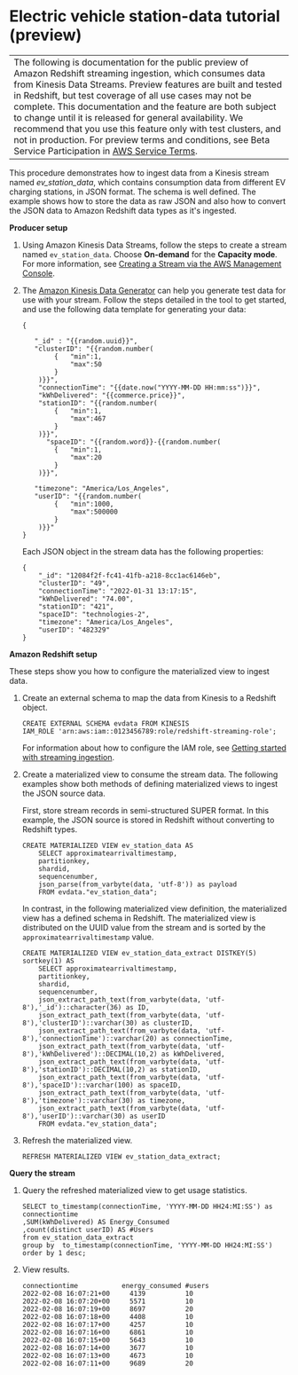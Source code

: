 # Electric vehicle station\-data tutorial \(preview\)<a name="materialized-view-streaming-ingestion-example-station-data"></a>


|  | 
| --- |
| The following is documentation for the public preview of Amazon Redshift streaming ingestion, which consumes data from Kinesis Data Streams\. Preview features are built and tested in Redshift, but test coverage of all use cases may not be complete\. This documentation and the feature are both subject to change until it is released for general availability\. We recommend that you use this feature only with test clusters, and not in production\. For preview terms and conditions, see Beta Service Participation in [AWS Service Terms](https://aws.amazon.com/service-terms/)\.   | 

This procedure demonstrates how to ingest data from a Kinesis stream named *ev\_station\_data*, which contains consumption data from different EV charging stations, in JSON format\. The schema is well defined\. The example shows how to store the data as raw JSON and also how to convert the JSON data to Amazon Redshift data types as it's ingested\.

**Producer setup**

1. Using Amazon Kinesis Data Streams, follow the steps to create a stream named `ev_station_data`\. Choose **On\-demand** for the **Capacity mode**\. For more information, see [Creating a Stream via the AWS Management Console](https://docs.aws.amazon.com/streams/latest/dev/how-do-i-create-a-stream.html)\.

1. The [Amazon Kinesis Data Generator](https://awslabs.github.io/amazon-kinesis-data-generator/web/producer.html?) can help you generate test data for use with your stream\. Follow the steps detailed in the tool to get started, and use the following data template for generating your data:

   ```
   {
       
      "_id" : "{{random.uuid}}",
      "clusterID": "{{random.number(
           {   "min":1,
               "max":50
           }
       )}}", 
       "connectionTime": "{{date.now("YYYY-MM-DD HH:mm:ss")}}",
       "kWhDelivered": "{{commerce.price}}",
       "stationID": "{{random.number(
           {   "min":1,
               "max":467
           }
       )}}",
         "spaceID": "{{random.word}}-{{random.number(
           {   "min":1,
               "max":20
           }
       )}}",
    
      "timezone": "America/Los_Angeles",
      "userID": "{{random.number(
           {   "min":1000,
               "max":500000
           }
       )}}"
   }
   ```

    Each JSON object in the stream data has the following properties: 

   ```
   {
       "_id": "12084f2f-fc41-41fb-a218-8cc1ac6146eb",
       "clusterID": "49",
       "connectionTime": "2022-01-31 13:17:15",
       "kWhDelivered": "74.00",
       "stationID": "421",
       "spaceID": "technologies-2",
       "timezone": "America/Los_Angeles",
       "userID": "482329"
   }
   ```

**Amazon Redshift setup**

These steps show you how to configure the materialized view to ingest data\.

1. Create an external schema to map the data from Kinesis to a Redshift object\.

   ```
   CREATE EXTERNAL SCHEMA evdata FROM KINESIS
   IAM_ROLE 'arn:aws:iam::0123456789:role/redshift-streaming-role';
   ```

   For information about how to configure the IAM role, see [Getting started with streaming ingestion](materialized-view-streaming-ingestion.md#materialized-view-streaming-ingestion-getting-started)\.

1. Create a materialized view to consume the stream data\. The following examples show both methods of defining materialized views to ingest the JSON source data\.

   First, store stream records in semi\-structured SUPER format\. In this example, the JSON source is stored in Redshift without converting to Redshift types\.

   ```
   CREATE MATERIALIZED VIEW ev_station_data AS
       SELECT approximatearrivaltimestamp,
       partitionkey,
       shardid,
       sequencenumber,
       json_parse(from_varbyte(data, 'utf-8')) as payload    
       FROM evdata."ev_station_data";
   ```

    In contrast, in the following materialized view definition, the materialized view has a defined schema in Redshift\. The materialized view is distributed on the UUID value from the stream and is sorted by the `approximatearrivaltimestamp` value\.

   ```
   CREATE MATERIALIZED VIEW ev_station_data_extract DISTKEY(5) sortkey(1) AS
       SELECT approximatearrivaltimestamp,
       partitionkey,
       shardid,
       sequencenumber,
       json_extract_path_text(from_varbyte(data, 'utf-8'),'_id')::character(36) as ID,
       json_extract_path_text(from_varbyte(data, 'utf-8'),'clusterID')::varchar(30) as clusterID,
       json_extract_path_text(from_varbyte(data, 'utf-8'),'connectionTime')::varchar(20) as connectionTime,
       json_extract_path_text(from_varbyte(data, 'utf-8'),'kWhDelivered')::DECIMAL(10,2) as kWhDelivered,
       json_extract_path_text(from_varbyte(data, 'utf-8'),'stationID')::DECIMAL(10,2) as stationID,
       json_extract_path_text(from_varbyte(data, 'utf-8'),'spaceID')::varchar(100) as spaceID,
       json_extract_path_text(from_varbyte(data, 'utf-8'),'timezone')::varchar(30) as timezone,
       json_extract_path_text(from_varbyte(data, 'utf-8'),'userID')::varchar(30) as userID
       FROM evdata."ev_station_data";
   ```

1. Refresh the materialized view\.

   ```
   REFRESH MATERIALIZED VIEW ev_station_data_extract;
   ```

**Query the stream**

1. Query the refreshed materialized view to get usage statistics\.

   ```
   SELECT to_timestamp(connectionTime, 'YYYY-MM-DD HH24:MI:SS') as connectiontime
   ,SUM(kWhDelivered) AS Energy_Consumed 
   ,count(distinct userID) AS #Users
   from ev_station_data_extract
   group by  to_timestamp(connectionTime, 'YYYY-MM-DD HH24:MI:SS')
   order by 1 desc;
   ```

1. View results\.

   ```
   connectiontime	        energy_consumed	#users
   2022-02-08 16:07:21+00	  4139	        10
   2022-02-08 16:07:20+00	  5571	        10
   2022-02-08 16:07:19+00	  8697	        20
   2022-02-08 16:07:18+00	  4408	        10
   2022-02-08 16:07:17+00	  4257	        10
   2022-02-08 16:07:16+00	  6861	        10
   2022-02-08 16:07:15+00	  5643	        10
   2022-02-08 16:07:14+00	  3677	        10
   2022-02-08 16:07:13+00	  4673	        10
   2022-02-08 16:07:11+00	  9689	        20
   ```